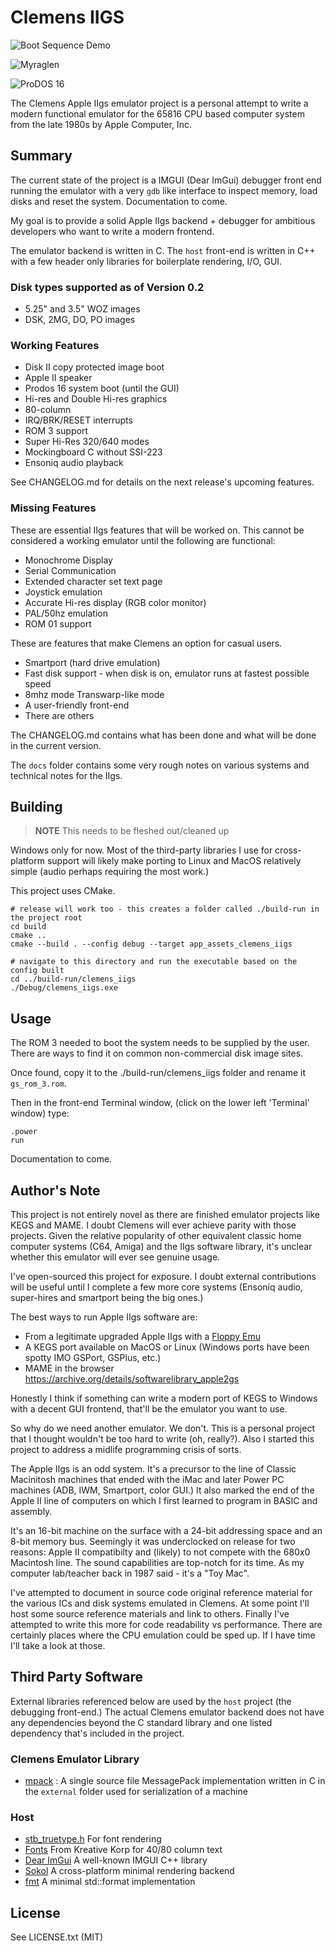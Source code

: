 # Clemens IIGS

![Boot Sequence Demo](https://samirsinha.com/images/sample-iigs-boot.gif)

![Myraglen](https://samirsinha.com/images/myraglen.png)

![ProDOS 16](https://samirsinha.com/images/prodos16.png)


The Clemens Apple IIgs emulator project is a personal attempt to write a modern functional emulator for the 65816 CPU based computer system from the late 1980s by Apple Computer, Inc.

## Summary

The current state of the project is a IMGUI (Dear ImGui) debugger front end running the emulator with a very `gdb` like interface to inspect memory, load disks and reset the system.  Documentation to come.

My goal is to provide a solid Apple IIgs backend + debugger for ambitious developers who want to write a modern frontend.

The emulator backend is written in C.  The `host` front-end is written in C++ with a few header only libraries for boilerplate rendering, I/O, GUI.

### Disk types supported as of Version 0.2

* 5.25" and 3.5" WOZ images
* DSK, 2MG, DO, PO images

### Working Features

* Disk II copy protected image boot
* Apple II speaker
* Prodos 16 system boot (until the GUI)
* Hi-res and Double Hi-res graphics
* 80-column
* IRQ/BRK/RESET interrupts
* ROM 3 support
* Super Hi-Res 320/640 modes
* Mockingboard C without SSI-223
* Ensoniq audio playback

See CHANGELOG.md for details on the next release's upcoming features.

### Missing Features

These are essential IIgs features that will be worked on.  This cannot be considered a working emulator until the following are functional:

* Monochrome Display
* Serial Communication
* Extended character set text page
* Joystick emulation
* Accurate Hi-res display (RGB color monitor)
* PAL/50hz emulation
* ROM 01 support

These are features that make Clemens an option for casual users.

* Smartport (hard drive emulation)
* Fast disk support - when disk is on, emulator runs at fastest possible speed
* 8mhz mode Transwarp-like mode
* A user-friendly front-end
* There are others

The CHANGELOG.md contains what has been done and what will be done in the current version.

The `docs` folder contains some very rough notes on various systems and technical notes for the IIgs.

## Building

> **NOTE**
> This needs to be fleshed out/cleaned up

Windows only for now.   Most of the third-party libraries I use for cross-platform support will likely make porting to Linux and MacOS relatively simple (audio perhaps requiring the most work.)

This project uses CMake.

```
# release will work too - this creates a folder called ./build-run in the project root
cd build
cmake ..
cmake --build . --config debug --target app_assets_clemens_iigs

# navigate to this directory and run the executable based on the config built
cd ../build-run/clemens_iigs
./Debug/clemens_iigs.exe
```

## Usage

The ROM 3 needed to boot the system needs to be supplied by the user.  There are ways to find it on common non-commercial disk image sites.

Once found, copy it to the ./build-run/clemens_iigs folder and rename it `gs_rom_3.rom`.

Then in the front-end Terminal window, (click on the lower left 'Terminal' window) type:

```
.power
run
```

Documentation to come.

## Author's Note

This project is not entirely novel as there are finished emulator projects like KEGS and MAME.  I doubt Clemens will ever achieve parity with those projects.  Given the relative popularity of other equivalent classic home computer systems (C64, Amiga) and the IIgs software library, it's unclear whether this emulator will ever see genuine usage.

I've open-sourced this project for exposure.  I doubt external contributions will be useful until I complete a few more core systems (Ensoniq audio, super-hires and smartport being the big ones.)

The best ways to run Apple IIgs software are:

* From a legitimate upgraded Apple IIgs with a [Floppy Emu](https://www.bigmessowires.com/floppy-emu/)
* A KEGS port available on MacOS or Linux (Windows ports have been spotty IMO GSPort, GSPlus, etc.)
* MAME in the browser https://archive.org/details/softwarelibrary_apple2gs

Honestly I think if something can write a modern port of KEGS to Windows with a decent GUI frontend, that'll be the emulator you want to use.

So why do we need another emulator.   We don't.  This is a personal project that I thought wouldn't be too hard to write (oh, really?).  Also I started this project to address a midlife programming crisis of sorts.

The Apple IIgs is an odd system.   It's a precursor to the line of Classic Macinitosh machines that ended with the iMac and later Power PC machines (ADB, IWM, Smartport, color GUI.)  It also marked the end of the Apple II line of computers on which I first learned to program in BASIC and assembly.

It's an 16-bit machine on the surface with a 24-bit addressing space and an 8-bit memory bus.  Seemingly it was underclocked on release for two reasons: Apple II compatibilty and (likely) to not compete with the 680x0 Macintosh line.  The sound capabilities are top-notch for its time.  As my computer lab/teacher back in 1987 said - it's a "Toy Mac".

I've attempted to document in source code original reference material for the various ICs and disk systems emulated in Clemens.  At some point I'll host some source reference materials and link to others.   Finally I've attempted to write this more for code readability vs performance.   There are certainly places where the CPU emulation could be sped up.   If I have time I'll take a look at those.


## Third Party Software

External libraries referenced below are used by the `host` project (the debugging front-end.)  The actual Clemens emulator backend does not have any dependencies beyond the C standard library and one listed dependency that's included in the project.

### Clemens Emulator Library

* [mpack](https://github.com/ludocode/mpack) : A single source file MessagePack implementation written in C in the `external` folder used for serialization of a machine

### Host

* [stb_truetype.h](https://github.com/nothings/stb/blob/master/stb_truetype.h) For font rendering
* [Fonts](https://www.kreativekorp.com/software/fonts/apple2.shtml) From Kreative Korp for 40/80 column text
* [Dear ImGui](https://github.com/ocornut/imgui) A well-known IMGUI C++ library
* [Sokol](https://github.com/floooh/sokol) A cross-platform minimal rendering backend
* [fmt](https://github.com/fmtlib/fmt) A minimal std::format implementation


## License

See LICENSE.txt (MIT)
